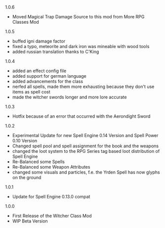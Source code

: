 1.0.6
- Moved Magical Trap Damage Source to this mod from More RPG Classes Mod

1.0.5
- buffed igni damage factor
- fixed a typo, meteorite and dark iron was mineable with wood tools
- added russian translation thanks to C'King

1.0.4
- added an effect config file
- added support for german language
- added advancements for the class
- nerfed all spells, made them more exhausting because they don't use items as spell cost
- made the witcher swords longer and more lore accurate

1.0.3
- Hotfix because of an error that occurred with the Aerondight Sword

1.0.2
- Experimental Update for new Spell Engine 0.14 Version and Spell Power 0.10 Version
- Changed spell pool and spell assignment for the book and the weapons
- changed the loot system to the RPG Series tag based loot distribution of Spell Engine
- Re-Balanced some Spells
- Re-Balanced some Weapon Attributes
- changed some visuals and particles, f.e. the Yrden Spell has now glyphs on the ground

1.0.1
- Update for Spell Engine 0.13.0 compat

1.0.0
- First Release of the Witcher Class Mod
- WIP Beta Version